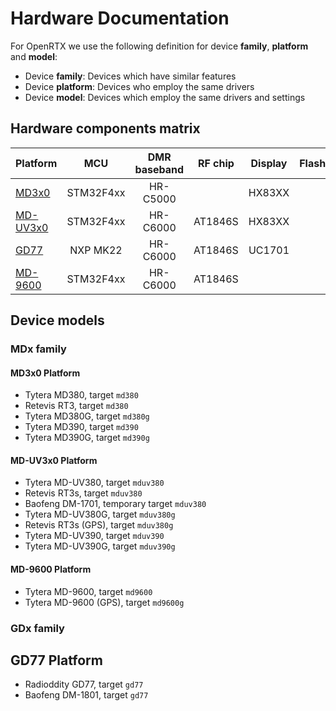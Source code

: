# Hardware Documentation

For OpenRTX we use the following definition for device **family**, **platform** and **model**:
* Device **family**: Devices which have similar features
* Device **platform**: Devices who employ the same drivers
* Device **model**: Devices which employ the same drivers and settings

## Hardware components matrix
Platform|MCU|DMR baseband|RF chip|Display|Flash|GPS|
---     |:---:|:---:|:---:|:---:|:---:|:---:|
[MD3x0](https://openrtx.github.io/#/md3x0)|STM32F4xx|HR-C5000| |HX83XX | | |
[MD-UV3x0](https://openrtx.github.io/#/md3x0)|STM32F4xx|HR-C6000|AT1846S|HX83XX| | |
[GD77](https://openrtx.github.io/#/md3x0)|NXP MK22|HR-C6000|AT1846S|UC1701| | |
[MD-9600](https://openrtx.github.io/#/md3x0)|STM32F4xx|HR-C6000|AT1846S| | | |

## Device models
### MDx family
#### MD3x0 Platform
* Tytera MD380, target `md380`
* Retevis RT3, target `md380`
* Tytera MD380G, target `md380g`
* Tytera MD390, target `md390`
* Tytera MD390G, target `md390g`

#### MD-UV3x0 Platform
* Tytera MD-UV380, target `mduv380`
* Retevis RT3s, target `mduv380`
* Baofeng DM-1701, temporary target `mduv380`
* Tytera MD-UV380G, target `mduv380g`
* Retevis RT3s (GPS), target `mduv380g`
* Tytera MD-UV390, target `mduv390`
* Tytera MD-UV390G, target `mduv390g`

#### MD-9600 Platform
* Tytera MD-9600, target `md9600`
* Tytera MD-9600 (GPS), target `md9600g`

### GDx family

## GD77 Platform
* Radioddity GD77, target `gd77`
* Baofeng DM-1801, target `gd77`

